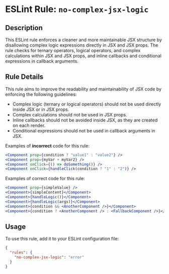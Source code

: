# ESLint Rule: `no-complex-jsx-logic`

## Description

This ESLint rule enforces a cleaner and more maintainable JSX structure by disallowing complex logic expressions directly in JSX and JSX props. The rule checks for ternary operators, logical operators, and complex calculations within JSX and JSX props, and inline callbacks and conditional expressions in callback arguments.

## Rule Details

This rule aims to improve the readability and maintainability of JSX code by enforcing the following guidelines:

- Complex logic (ternary or logical operators) should not be used directly inside JSX or in JSX props.
- Complex calculations should not be used in JSX props.
- Inline callbacks should not be avoided inside JSX, as they are created on each render.
- Conditional expressions should not be used in callback arguments in JSX.

Examples of **incorrect** code for this rule:

```jsx
<Component prop={condition ? "value1" : "value2"} />
<Component prop={myVar + myVar2} />
<Component onClick={() => doSomething()} />
<Component onClick={handleClick(condition ? "1" : "2")} />
```

Examples of correct code for this rule:
```jsx
<Component prop={simpleValue} />
<Component>{simpleContent}</Component>
<Component>{handleLogic()}</Component>
<Component>{handleLogic(args)}</Component>
<Component>{condition && <AnotherComponent />}</Component>
<Component>{condition ? <AnotherComponent /> : <FallbackComponent />}</Component>
```

## Usage
To use this rule, add it to your ESLint configuration file:

```json
{
  "rules": {
    "no-complex-jsx-logic": "error"
  }
}
```
